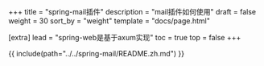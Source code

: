 +++
title = "spring-mail插件"
description = "mail插件如何使用"
draft = false
weight = 30
sort_by = "weight"
template = "docs/page.html"

[extra]
lead = "spring-web是基于axum实现"
toc = true
top = false
+++

{{ include(path="../../spring-mail/README.zh.md") }}